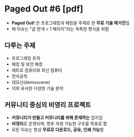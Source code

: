 # Paged Out #6 [pdf]


* **Paged Out!** 은 프로그래밍과 해킹을 주제로 한 **무료 기술 매거진**임
* 매 이슈는 "글 한개 = 1 페이지"라는 독특한 형식을 취함

다루는 주제
------

* 프로그래밍 트릭
* 해킹 및 보안 해킹
* 레트로 컴퓨터와 최신 컴퓨터
* 전자공학
* 데모신(demoscene)
* 이와 유사한 다양한 기술 분야

커뮤니티 중심의 비영리 프로젝트
-----------------

* **커뮤니티가 만들고 커뮤니티를 위해 존재하는** 잡지임
* **비영리**로 운영되며, 향후 자생 가능한 구조를 목표로 함
* 모든 이슈는 항상 **무료로 다운로드, 공유, 인쇄 가능**함
